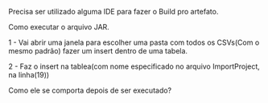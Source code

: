 Precisa ser utilizado alguma IDE para fazer o Build pro artefato.

Como executar o arquivo JAR.


1 - Vai abrir uma janela para escolher uma pasta com todos os CSVs(Com o mesmo padrão) fazer um insert dentro de uma tabela.

2 - Faz o insert na tablea(com nome especificado no arquivo ImportProject, na linha(19))


Como ele se comporta depois de ser executado?
